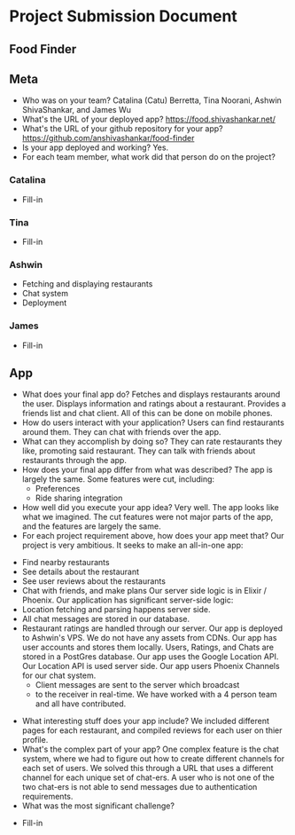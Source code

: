# Project Submission Document
## Food Finder

## Meta
* Who was on your team?
Catalina (Catu) Berretta, Tina Noorani, Ashwin ShivaShankar,
and James Wu
* What's the URL of your deployed app?
https://food.shivashankar.net/
* What's the URL of your github repository for your  app?
https://github.com/anshivashankar/food-finder
* Is your app deployed and working?
Yes.
* For each team member, what work did that person do on the project?
### Catalina
- Fill-in
### Tina
- Fill-in
### Ashwin 
- Fetching and displaying restaurants
- Chat system
- Deployment
### James
- Fill-in

## App
* What does your final app do?
Fetches and displays restaurants around the user.
Displays information and ratings about a restaurant.
Provides a friends list and chat client.
All of this can be done on mobile phones.
* How do users interact with your application?
Users can find restaurants around them.
They can chat with friends over the app.
* What can they accomplish by doing so?
They can rate restaurants they like, promoting said restaurant.
They can talk with friends about restaurants through the app.
* How does your final app differ from what was described?
The app is largely the same.
Some features were cut, including:
	- Preferences
	- Ride sharing integration
* How well did you execute your app idea?
Very well. The app looks like what we imagined.
The cut features were not major parts of the app, and the
features are largely the same.
* For each project requirement above, how does your app meet that?
Our project is very ambitious. It seeks to make an all-in-one app:
 - Find nearby restaurants
 - See details about the restaurant
 - See user reviews about the restaurants
 - Chat with friends, and make plans
Our server side logic is in Elixir / Phoenix.
Our application has significant server-side logic:
 - Location fetching and parsing happens server side.
 - All chat messages are stored in our database.
 - Restaurant ratings are handled through our server.
Our app is deployed to Ashwin's VPS.
We do not have any assets from CDNs.
Our app has user accounts and stores them locally.
Users, Ratings, and Chats are stored in a PostGres database.
Our app uses the Google Location API.
Our Location API is used server side.
Our app users Phoenix Channels for our chat system.
	- Client messages are sent to the server which broadcast
	- to the receiver in real-time.
We have worked with a 4 person team and all have contributed.
* What interesting stuff does your app include?
We included different pages for each restaurant,
and compiled reviews for each user on thier profile.
* What's the complex part of your app?
One complex feature is the chat system, where we had to figure
out how to create different channels for each set of users.
We solved this through a URL that uses a different channel
for each unique set of chat-ers.
A user who is not one of the two chat-ers is not able to send
messages due to authentication requirements.
* What was the most significant challenge?
- Fill-in




